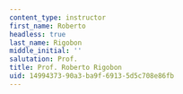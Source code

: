 ```yaml
---
content_type: instructor
first_name: Roberto
headless: true
last_name: Rigobon
middle_initial: ''
salutation: Prof.
title: Prof. Roberto Rigobon
uid: 14994373-90a3-ba9f-6913-5d5c708e86fb
---
```

